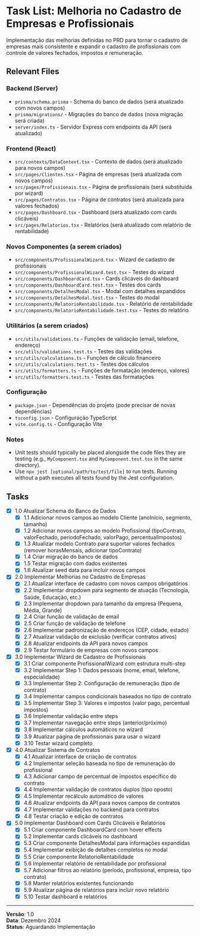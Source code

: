# Task List: Melhoria no Cadastro de Empresas e Profissionais

Implementação das melhorias definidas no PRD para tornar o cadastro de empresas mais consistente e expandir o cadastro de profissionais com controle de valores fechados, impostos e remuneração.

## Relevant Files

### Backend (Server)
- `prisma/schema.prisma` - Schema do banco de dados (será atualizado com novos campos)
- `prisma/migrations/` - Migrações do banco de dados (nova migração será criada)
- `server/index.ts` - Servidor Express com endpoints da API (será atualizado)

### Frontend (React)
- `src/contexts/DataContext.tsx` - Contexto de dados (será atualizado para novos campos)
- `src/pages/Clientes.tsx` - Página de empresas (será atualizada com novos campos)
- `src/pages/Profissionais.tsx` - Página de profissionais (será substituída por wizard)
- `src/pages/Contratos.tsx` - Página de contratos (será atualizada para valores fechados)
- `src/pages/Dashboard.tsx` - Dashboard (será atualizado com cards clicáveis)
- `src/pages/Relatorios.tsx` - Relatórios (será atualizado com relatório de rentabilidade)

### Novos Componentes (a serem criados)
- `src/components/ProfissionalWizard.tsx` - Wizard de cadastro de profissionais
- `src/components/ProfissionalWizard.test.tsx` - Testes do wizard
- `src/components/DashboardCard.tsx` - Cards clicáveis do dashboard
- `src/components/DashboardCard.test.tsx` - Testes dos cards
- `src/components/DetalhesModal.tsx` - Modal com detalhes expandidos
- `src/components/DetalhesModal.test.tsx` - Testes do modal
- `src/components/RelatorioRentabilidade.tsx` - Relatório de rentabilidade
- `src/components/RelatorioRentabilidade.test.tsx` - Testes do relatório

### Utilitários (a serem criados)
- `src/utils/validations.ts` - Funções de validação (email, telefone, endereço)
- `src/utils/validations.test.ts` - Testes das validações
- `src/utils/calculations.ts` - Funções de cálculo financeiro
- `src/utils/calculations.test.ts` - Testes dos cálculos
- `src/utils/formatters.ts` - Funções de formatação (endereço, valores)
- `src/utils/formatters.test.ts` - Testes das formatações

### Configuração
- `package.json` - Dependências do projeto (pode precisar de novas dependências)
- `tsconfig.json` - Configuração TypeScript
- `vite.config.ts` - Configuração Vite

### Notes

- Unit tests should typically be placed alongside the code files they are testing (e.g., `MyComponent.tsx` and `MyComponent.test.tsx` in the same directory).
- Use `npx jest [optional/path/to/test/file]` to run tests. Running without a path executes all tests found by the Jest configuration.

## Tasks

- [x] 1.0 Atualizar Schema do Banco de Dados
  - [x] 1.1 Adicionar novos campos ao modelo Cliente (anoInicio, segmento, tamanho)
  - [x] 1.2 Adicionar novos campos ao modelo Profissional (tipoContrato, valorFechado, periodoFechado, valorPago, percentualImpostos)
  - [x] 1.3 Atualizar modelo Contrato para suportar valores fechados (remover horasMensais, adicionar tipoContrato)
  - [x] 1.4 Criar migração do banco de dados
  - [x] 1.5 Testar migração com dados existentes
  - [x] 1.6 Atualizar seed data para incluir novos campos

- [x] 2.0 Implementar Melhorias no Cadastro de Empresas
  - [x] 2.1 Atualizar interface de cadastro com novos campos obrigatórios
  - [x] 2.2 Implementar dropdown para segmento de atuação (Tecnologia, Saúde, Educação, etc.)
  - [x] 2.3 Implementar dropdown para tamanho da empresa (Pequena, Média, Grande)
  - [x] 2.4 Criar função de validação de email
  - [x] 2.5 Criar função de validação de telefone
  - [x] 2.6 Implementar padronização de endereços (CEP, cidade, estado)
  - [x] 2.7 Atualizar validação de exclusão (verificar contratos ativos)
  - [x] 2.8 Atualizar endpoints da API para novos campos
  - [x] 2.9 Testar formulário de empresas com novos campos

- [x] 3.0 Implementar Wizard de Cadastro de Profissionais
  - [x] 3.1 Criar componente ProfissionalWizard com estrutura multi-step
  - [x] 3.2 Implementar Step 1: Dados pessoais (nome, email, telefone, especialidade)
  - [x] 3.3 Implementar Step 2: Configuração de remuneração (tipo de contrato)
  - [x] 3.4 Implementar campos condicionais baseados no tipo de contrato
  - [x] 3.5 Implementar Step 3: Valores e impostos (valor pago, percentual impostos)
  - [x] 3.6 Implementar validação entre steps
  - [x] 3.7 Implementar navegação entre steps (anterior/próximo)
  - [x] 3.8 Implementar cálculos automáticos no wizard
  - [x] 3.9 Atualizar página de profissionais para usar o wizard
  - [x] 3.10 Testar wizard completo

- [x] 4.0 Atualizar Sistema de Contratos
  - [x] 4.1 Atualizar interface de criação de contratos
  - [x] 4.2 Implementar seleção baseada no tipo de remuneração do profissional
  - [x] 4.3 Adicionar campo de percentual de impostos específico do contrato
  - [x] 4.4 Implementar validação de contratos duplos (tipo oposto)
  - [x] 4.5 Implementar recálculo automático de valores
  - [x] 4.6 Atualizar endpoints da API para novos campos de contratos
  - [x] 4.7 Implementar validações no backend para contratos
  - [x] 4.8 Testar criação e edição de contratos

- [x] 5.0 Implementar Dashboard com Cards Clicáveis e Relatórios
  - [x] 5.1 Criar componente DashboardCard com hover effects
  - [x] 5.2 Implementar cards clicáveis no dashboard
  - [x] 5.3 Criar componente DetalhesModal para informações expandidas
  - [x] 5.4 Implementar exibição de detalhes completos no modal
  - [x] 5.5 Criar componente RelatorioRentabilidade
  - [x] 5.6 Implementar relatório de rentabilidade por profissional
  - [x] 5.7 Adicionar filtros ao relatório (período, profissional, empresa, tipo contrato)
  - [x] 5.8 Manter relatórios existentes funcionando
  - [x] 5.9 Atualizar página de relatórios para incluir novo relatório
  - [x] 5.10 Testar dashboard e relatórios

---

**Versão**: 1.0  
**Data**: Dezembro 2024  
**Status**: Aguardando Implementação 
